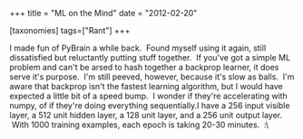 +++
title = "ML on the Mind"
date = "2012-02-20"

[taxonomies]
tags=["Rant"]
+++

I made fun of PyBrain a while back.  Found myself using it again, still dissatisfied but reluctantly putting stuff together.  If you've got a simple ML problem and can't be arsed to hash together a backprop learner, it does serve it's purpose.  I'm still peeved, however, because it's slow as balls.  I'm aware that backprop isn't the fastest learning algorithm, but I would have expected a little bit of a speed bump.  I wonder if they're accelerating with numpy, of if they're doing everything sequentially.I have a 256 input visible layer, a 512 unit hidden layer, a 128 unit layer, and a 256 unit output layer.  With 1000 training examples, each epoch is taking 20-30 minutes.  :\\
